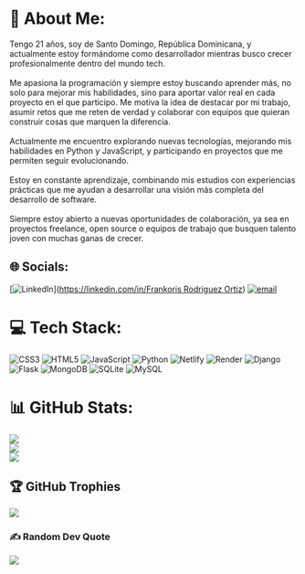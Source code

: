 # 💫 About Me:
Tengo 21 años, soy de Santo Domingo, República Dominicana, y actualmente estoy formándome como desarrollador mientras busco crecer profesionalmente dentro del mundo tech.<br><br>Me apasiona la programación y siempre estoy buscando aprender más, no solo para mejorar mis habilidades, sino para aportar valor real en cada proyecto en el que participo. Me motiva la idea de destacar por mi trabajo, asumir retos que me reten de verdad y colaborar con equipos que quieran construir cosas que marquen la diferencia.<br><br>Actualmente me encuentro explorando nuevas tecnologías, mejorando mis habilidades en Python y JavaScript, y participando en proyectos que me permiten seguir evolucionando.<br><br>Estoy en constante aprendizaje, combinando mis estudios con experiencias prácticas que me ayudan a desarrollar una visión más completa del desarrollo de software.<br><br>Siempre estoy abierto a nuevas oportunidades de colaboración, ya sea en proyectos freelance, open source o equipos de trabajo que busquen talento joven con muchas ganas de crecer.


## 🌐 Socials:
[![LinkedIn](https://img.shields.io/badge/LinkedIn-%230077B5.svg?logo=linkedin&logoColor=white)]([https://linkedin.com/in/Frankoris Rodriguez Ortiz](https://www.linkedin.com/in/frankoris-rodr%C3%ADguez-ort%C3%ADz/)) [![email](https://img.shields.io/badge/Email-D14836?logo=gmail&logoColor=white)](mailto:frankorisro@gmail.com)

# 💻 Tech Stack:
![CSS3](https://img.shields.io/badge/css3-%231572B6.svg?style=for-the-badge&logo=css3&logoColor=white) ![HTML5](https://img.shields.io/badge/html5-%23E34F26.svg?style=for-the-badge&logo=html5&logoColor=white) ![JavaScript](https://img.shields.io/badge/javascript-%23323330.svg?style=for-the-badge&logo=javascript&logoColor=%23F7DF1E) ![Python](https://img.shields.io/badge/python-3670A0?style=for-the-badge&logo=python&logoColor=ffdd54) ![Netlify](https://img.shields.io/badge/netlify-%23000000.svg?style=for-the-badge&logo=netlify&logoColor=#00C7B7) ![Render](https://img.shields.io/badge/Render-%46E3B7.svg?style=for-the-badge&logo=render&logoColor=white) ![Django](https://img.shields.io/badge/django-%23092E20.svg?style=for-the-badge&logo=django&logoColor=white) ![Flask](https://img.shields.io/badge/flask-%23000.svg?style=for-the-badge&logo=flask&logoColor=white) ![MongoDB](https://img.shields.io/badge/MongoDB-%234ea94b.svg?style=for-the-badge&logo=mongodb&logoColor=white) ![SQLite](https://img.shields.io/badge/sqlite-%2307405e.svg?style=for-the-badge&logo=sqlite&logoColor=white) ![MySQL](https://img.shields.io/badge/mysql-4479A1.svg?style=for-the-badge&logo=mysql&logoColor=white)
# 📊 GitHub Stats:
![](https://github-readme-stats.vercel.app/api?username=z-franxx&theme=aura&hide_border=false&include_all_commits=false&count_private=false)<br/>
![](https://nirzak-streak-stats.vercel.app/?user=z-franxx&theme=aura&hide_border=false)<br/>
![](https://github-readme-stats.vercel.app/api/top-langs/?username=z-franxx&theme=aura&hide_border=false&include_all_commits=false&count_private=false&layout=compact)

## 🏆 GitHub Trophies
![](https://github-profile-trophy.vercel.app/?username=z-franxx&theme=aura&no-frame=false&no-bg=true&margin-w=4)

### ✍️ Random Dev Quote
![](https://quotes-github-readme.vercel.app/api?type=horizontal&theme=radical)

<!-- Proudly created with GPRM ( https://gprm.itsvg.in ) -->
